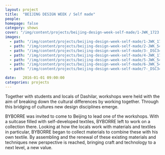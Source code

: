 ```yaml
---
layout: project
title:  "BEIJING DESIGN WEEK / Self made"
people:
homepage: false
category: shows
cover: "/img/content/projects/beijing-design-week-self-made/1-JWK_1723.jpg"
images:
  - path: "/img/content/projects/beijing-design-week-self-made/1-JWK_1723.jpg"
  - path: "/img/content/projects/beijing-design-week-self-made/2-JWK_5435.jpg"
  - path: "/img/content/projects/beijing-design-week-self-made/3-_DSC3468-1.JPG"
  - path: "/img/content/projects/beijing-design-week-self-made/4-JWK_1717.jpg"
  - path: "/img/content/projects/beijing-design-week-self-made/5-JWK_5449.jpg"
  - path: "/img/content/projects/beijing-design-week-self-made/6-JWK_5408.jpg"
  - path: "/img/content/projects/beijing-design-week-self-made/7-_DSC3441.jpeg"

date:   2016-01-01 09:00:00
categories: projects
---
```


Together with students and locals of Dashilar, workshops were held with the aim of breaking down the cultural differences by working together. Through this bridging of cultures new design disciplines emerge.

BYBORRE was invited to come to Beijing to lead one of the workshops. With a suitcase filled with self-developed textiles, BYBORRE left to work on a collection there. Looking at how the locals work with materials and textiles in particular, BYBORRE began to collect materials to combine these with his own textile. By assembling and the renewal of these existing materials and techniques new perspective is reached, bringing craft and technology to a next level, a new value.
